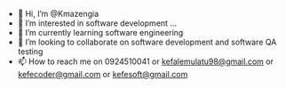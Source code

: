 - 👋 Hi, I’m @Kmazengia
- 👀 I’m interested in software development ...
- 🌱 I’m currently learning software engineering
- 💞️ I’m looking to collaborate on software development and software QA testing
- 📫 How to reach me on 0924510041 or kefalemulatu98@gmail.com or kefecoder@gmail.com or kefesoft@gmail.com

<!---
Kmazengia/Kmazengia is a ✨ special ✨ repository because its `README.md` (this file) appears on your GitHub profile.
You can click the Preview link to take a look at your changes.
--->
